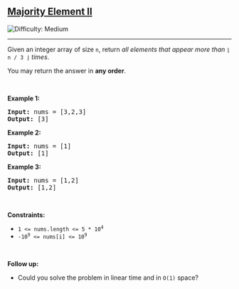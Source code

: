 <h2><a href="https://leetcode.com/problems/majority-element-ii/">Majority Element II</a></h2>
<img src="https://img.shields.io/badge/Difficulty-Medium-orange" alt="Difficulty: Medium" />
<hr>
<p>Given an integer array of size <code>n</code>, return <em>all elements that appear more than</em> <code>⌊ n / 3 ⌋</code> <em>times</em>.</p>

<p>You may return the answer in <strong>any order</strong>.</p>

<p>&nbsp;</p>

<p><strong class="example">Example 1:</strong></p>
<pre>
<strong>Input:</strong> nums = [3,2,3]
<strong>Output:</strong> [3]
</pre>

<p><strong class="example">Example 2:</strong></p>
<pre>
<strong>Input:</strong> nums = [1]
<strong>Output:</strong> [1]
</pre>

<p><strong class="example">Example 3:</strong></p>
<pre>
<strong>Input:</strong> nums = [1,2]
<strong>Output:</strong> [1,2]
</pre>

<p>&nbsp;</p>

<p><strong>Constraints:</strong></p>
<ul>
  <li><code>1 &lt;= nums.length &lt;= 5 * 10<sup>4</sup></code></li>
  <li><code>-10<sup>9</sup> &lt;= nums[i] &lt;= 10<sup>9</sup></code></li>
</ul>

<p>&nbsp;</p>

<p><strong>Follow up:</strong></p>
<ul>
  <li>Could you solve the problem in linear time and in <code>O(1)</code> space?</li>
</ul>
